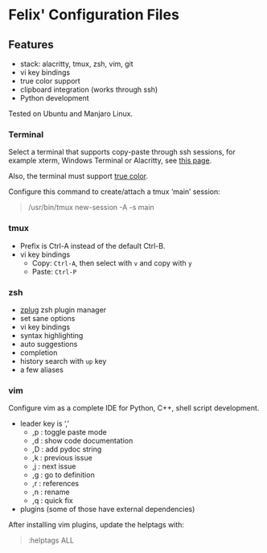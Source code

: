 # Felix' Configuration Files

## Features

- stack: alacritty, tmux, zsh, vim, git
- vi key bindings
- true color support
- clipboard integration (works through ssh)
- Python development

Tested on Ubuntu and Manjaro Linux.

### Terminal

Select a terminal that supports copy-paste through ssh sessions, for example
xterm, Windows Terminal or Alacritty, see [this
page](https://github.com/ojroques/vim-oscyank).

Also, the terminal must support [true
color](https://gist.github.com/XVilka/8346728).

Configure this command to create/attach a tmux ‘main’ session:

> /usr/bin/tmux new-session -A -s main

### tmux

- Prefix is Ctrl-A instead of the default Ctrl-B.
- vi key bindings
  - Copy: `Ctrl-A`, then select with `v` and copy with `y`
  - Paste: `Ctrl-P`

### zsh

- [zplug](https://github.com/zplug/zplug) zsh plugin manager
- set sane options
- vi key bindings
- syntax highlighting
- auto suggestions
- completion
- history search with `up` key
- a few aliases

### vim

Configure vim as a complete IDE for Python, C++, shell script development.

- leader key is ‘,’
  - ,p : toggle paste mode
  - ,d : show code documentation
  - ,D : add pydoc string
  - ,k : previous issue
  - ,j : next issue
  - ,g : go to definition
  - ,r : references
  - ,n : rename
  - ,q : quick fix
- plugins (some of those have external dependencies)

After installing vim plugins, update the helptags with:

> :helptags ALL

